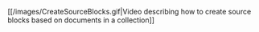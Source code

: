 [[/images/CreateSourceBlocks.gif|Video describing how to create source blocks based on documents in a collection]]